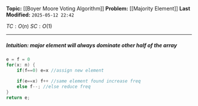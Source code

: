 **Topic:** [[Boyer Moore Voting Algorithm]]
**Problem:**  [[Majority Element]]
**Last Modified:**  `2025-05-12 22:42`

 $TC: O(n)$
 $SC: O(1)$

---
##### **Intuition**: major element will always **dominate other half** of the array

 
```cpp
e = f = 0
for(x: n) {
	if(f==0) e=x //assign new element
	
	if(e==x) f++ //same element found increase freq
	else f--; //else reduce freq
}
return e;

```

